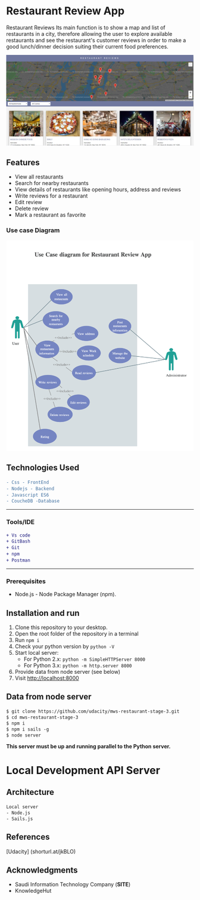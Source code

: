 # Restaurant Review App

Restaurant Reviews Its main function is to show a map and list of restaurants in a city, therefore allowing the user to explore available restaurants and see the restaurant's customer reviews in order to make a good lunch/dinner decision suiting their current food preferences.

![Screenshot](img/website-screenshot.png)



## Features

-	View all restaurants
-	Search for nearby restaurants
-	View details of restaurants like opening hours, address and reviews
-	Write reviews for a restaurant
-	Edit review 
-	Delete review 
-	Mark a restaurant as favorite


### Use case Diagram
![Use-Case-Diagram](img/use-case.png)

## Technologies Used

```diff
- Css - FrontEnd
- Nodejs - Backend
- Javascript ES6 
- CoucheDB -Database
```
---

### Tools/IDE

```diff
+ Vs code
+ GitBash
+ Git
+ npm
+ Postman

```
---

### Prerequisites
* Node.js - Node Package Manager (npm).



## Installation and run 

1. Clone this repository to your desktop.
2. Open the root folder of the repository in a terminal
3. Run `npm i`
4. Check your python version by `python -V`
5. Start local server:
	- For Python 2.x: `python -m SimpleHTTPServer 8000`
	- For Python 3.x: `python -m http.server 8000`
6. Provide data from node server (see below)
7. Visit [http://localhost:8000](http://localhost:8000)

## Data from node server
```
$ git clone https://github.com/udacity/mws-restaurant-stage-3.git
$ cd mws-restaurant-stage-3
$ npm i
$ npm i sails -g
$ node server

```

**This server must be up and running parallel to the Python server.**

# Local Development API Server

## Architecture
```
Local server
- Node.js
- Sails.js
````

## References 
[Udacity] (shorturl.at/jkBLO)


## Acknowledgments

- Saudi Information Technology Company (**SITE**)
- KnowledgeHut